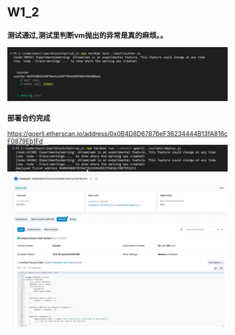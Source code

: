 # W1_2
### 测试通过,测试里判断vm抛出的异常是真的麻烦。。
<img src='image/testpass.png'>

### 部署合约完成 
https://goerli.etherscan.io/address/0x0B4D8D67876eF36234444B13fA816cF0879Eb1Fd
<img src='image/deploy.png'>
<img src='image/verify.png'>



